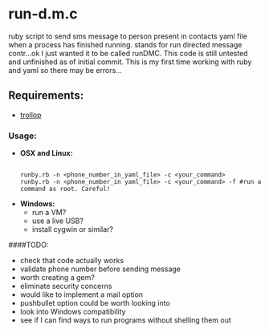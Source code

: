 # run-d.m.c
  ruby script to send sms message to person present in contacts yaml file when a process has finished running. stands for run directed message contr...ok I just wanted it to be called runDMC. This code is still untested and unfinished as of initial commit. This is my first time working with ruby and yaml so there may be errors...

## Requirements:
- [trollop](https://github.com/ManageIQ/trollop)

### Usage:
  - **OSX and Linux:**<br>
    ```shell
    
    runby.rb -n <phone_number_in_yaml_file> -c <your_command>
    runby.rb -n <phone_number_in yaml_file> -c <your_command> -f #run a command as root. Careful!
    
    ```
  - **Windows:**
    - run a VM?
    - use a live USB?
    - install cygwin or similar?

####TODO:
  - check that code actually works
  - validate phone number before sending message
  - worth creating a gem?
  - eliminate security concerns
  - would like to implement a mail option
  - pushbullet option could be worth looking into
  - look into Windows compatibility
  - see if I can find ways to run programs without shelling them out



